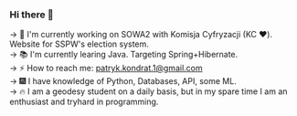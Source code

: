 ### Hi there 👋  

-> :open_hands: I'm currently working on SOWA2 with Komisja Cyfryzacji (KC :hearts:). Website for SSPW's election system.  
-> :books: I'm currently learing Java. Targeting Spring+Hibernate.  
-> :zap: How to reach me: [patryk.kondrat.1@gmail.com](mailto:patryk.kondrat.1@gmail.com)  
-> :fireworks: I have knowledge of Python, Databases, API, some ML.  
-> :fire: I am a geodesy student on a daily basis, but in my spare time I am an enthusiast and tryhard in programming.  

<!--
**patrykkondrat/patrykkondrat** is a ✨ _special_ ✨ repository because its `README.md` (this file) appears on your GitHub profile.

Here are some ideas to get you started:

- 🔭 I’m currently working on ...
- 🌱 I’m currently learning ...
- 👯 I’m looking to collaborate on ...
- 🤔 I’m looking for help with ...
- 💬 Ask me about ...
- 📫 How to reach me: ...
- 😄 Pronouns: ...
- ⚡ Fun fact: ...
-->
 
